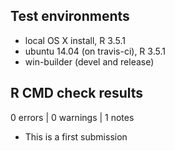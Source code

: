 ## Test environments
* local OS X install, R 3.5.1
* ubuntu 14.04 (on travis-ci), R 3.5.1
* win-builder (devel and release)


## R CMD check results

0 errors | 0 warnings | 1 notes

* This is a first submission
